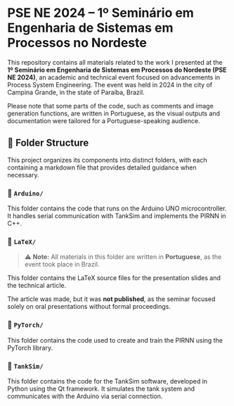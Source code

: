 # PSE NE 2024 – 1º Seminário em Engenharia de Sistemas em Processos no Nordeste

This repository contains all materials related to the work I presented at the **1º Seminário em Engenharia de Sistemas em Processos do Nordeste (PSE NE 2024)**, an academic and technical event focused on advancements in Process System Engineering. The event was held in 2024 in the city of Campina Grande, in the state of Paraíba, Brazil.

Please note that some parts of the code, such as comments and image generation functions, are written in Portuguese, as the visual outputs and documentation were tailored for a Portuguese-speaking audience.

## 📁 Folder Structure

This project organizes its components into distinct folders, with each containing a markdown file that provides detailed guidance when necessary.

### 📂 `Arduino/`

This folder contains the code that runs on the Arduino UNO microcontroller. It handles serial communication with TankSim and implements the PIRNN in C++.

### 📂 `LaTeX/`

> ⚠️ **Note:** All materials in this folder are written in **Portuguese**, as the event took place in Brazil.

This folder contains the LaTeX source files for the presentation slides and the technical article.

The article was made, but it was **not published**, as the seminar focused solely on oral presentations without formal proceedings.

### 📂 `PyTorch/`

This folder contains the code used to create and train the PIRNN using the PyTorch library.

### 📂 `TankSim/`

This folder contains the code for the TankSim software, developed in Python using the Qt framework. It simulates the tank system and communicates with the Arduino via serial connection.
